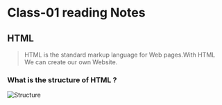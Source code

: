 # Class-01 reading Notes #

## HTML ##

> HTML is the standard markup language for Web pages.With HTML We can create our own Website. 

### What is the structure of HTML ? ###

![Structure](https://www.oreilly.com/library/view/learning-web-design/9781449337513/httpatomoreillycomsourceoreillyimages2257981.png)
